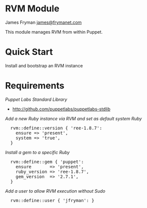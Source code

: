 # RVM Module

James Fryman <james@frymanet.com>

This module manages RVM from within Puppet.

# Quick Start

Install and bootstrap an RVM instance

# Requirements
_Puppet Labs Standard Library_
- http://github.com/puppetlabs/puppetlabs-stdlib


*Add a new Ruby instance via RVM and set as default system Ruby*
<pre>
  rvm::define::version { 'ree-1.8.7':
    ensure => 'present',
    system => 'true',
  }
</pre>

*Install a gem to a specific Ruby*
<pre>
  rvm::define::gem { 'puppet':
    ensure       => 'present',
    ruby_version => 'ree-1.8.7',
    gem_version  => '2.7.1',
  }
</pre>

*Add a user to allow RVM execution without Sudo*
<pre>
  rvm::define::user { 'jfryman': }
</pre>